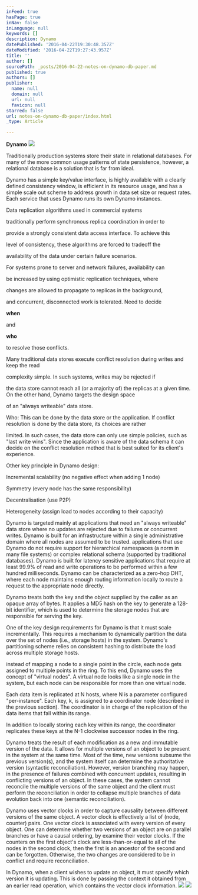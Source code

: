 ```yaml
---
inFeed: true
hasPage: true
inNav: false
inLanguage: null
keywords: []
description: Dynamo
datePublished: '2016-04-22T19:30:48.357Z'
dateModified: '2016-04-22T19:27:43.957Z'
title: ''
author: []
sourcePath: _posts/2016-04-22-notes-on-dynamo-db-paper.md
published: true
authors: []
publisher:
  name: null
  domain: null
  url: null
  favicon: null
starred: false
url: notes-on-dynamo-db-paper/index.html
_type: Article

---
```

**Dynamo**
![](https://the-grid-user-content.s3-us-west-2.amazonaws.com/4df22113-1897-4516-bc0a-eb1cd8b54c6a.jpg)

Traditionally production systems store their state in relational databases. For many of the more common usage patterns of state persistence, however, a relational database is a solution that is far from ideal. 

Dynamo has a simple key/value interface, is highly available with a clearly defined consistency window, is efficient in its resource usage, and has a simple scale out scheme to address growth in data set size or request rates. Each service that uses Dynamo runs its own Dynamo instances. 

Data replication algorithms used in commercial systems 

traditionally perform synchronous replica coordination in order to 

provide a strongly consistent data access interface. To achieve this 

level of consistency, these algorithms are forced to tradeoff the 

availability of the data under certain failure scenarios. 

For systems prone to server and network failures, availability can 

be increased by using optimistic replication techniques, where 

changes are allowed to propagate to replicas in the background, 

and concurrent, disconnected work is tolerated. Need to decide 

**when**

and 

**who**

to resolve those conflicts. 

Many traditional data stores execute conflict resolution during writes and keep the read 

complexity simple. In such systems, writes may be rejected if 

the data store cannot reach all (or a majority of) the replicas at a given time. On the other hand, Dynamo targets the design space 

of an "always writeable" data store. 

Who: This can be done by the data store or the application. If conflict resolution is done by the data store, its choices are rather 

limited. In such cases, the data store can only use simple policies, such as "last write wins". Since the application is aware of the data schema it can decide on the conflict resolution method that is best suited for its client's experience. 

Other key principle in Dynamo design: 

Incremental scalability (no negative effect when adding 1 node) 

Symmetry (every node has the same responsibility) 

Decentralisation (use P2P) 

Heterogeneity (assign load to nodes according to their capacity) 

Dynamo is targeted mainly at applications that need an "always writeable" data store where no updates are rejected due to failures or concurrent writes. Dynamo is built for an infrastructure within a single administrative domain where all nodes are assumed to be trusted. applications that use Dynamo do not require support for hierarchical namespaces (a norm in many file systems) or complex relational schema (supported by traditional databases). Dynamo is built for latency sensitive applications that require at least 99.9% of read and write operations to be performed within a few hundred milliseconds. Dynamo can be characterized as a zero-hop DHT, where each node maintains enough routing information locally to route a request to the appropriate node directly. 

Dynamo treats both the key and the object supplied by the caller as an opaque array of bytes. It applies a MD5 hash on the key to generate a 128-bit identifier, which is used to determine the storage nodes that are responsible for serving the key. 

One of the key design requirements for Dynamo is that it must scale incrementally. This requires a mechanism to dynamically partition the data over the set of nodes (i.e., storage hosts) in the system. Dynamo's partitioning scheme relies on consistent hashing to distribute the load across multiple storage hosts. 

instead of mapping a node to a single point in the circle, each node gets assigned to multiple points in the ring. To this end, Dynamo uses the concept of "virtual nodes". A virtual node looks like a single node in the system, but each node can be responsible for more than one virtual node. 

Each data item is replicated at N hosts, where N is a parameter configured "per-instance". Each key, k, is assigned to a coordinator node (described in the previous section). The coordinator is in charge of the replication of the data items that fall within its range. 

In addition to locally storing each key within its range, the coordinator replicates these keys at the N-1 clockwise successor nodes in the ring. 

Dynamo treats the result of each modification as a new and immutable version of the data. It allows for multiple versions of an object to be present in the system at the same time. Most of the time, new versions subsume the previous version(s), and the system itself can determine the authoritative version (syntactic reconciliation). However, version branching may happen, in the presence of failures combined with concurrent updates, resulting in conflicting versions of an object. In these cases, the system cannot reconcile the multiple versions of the same object and the client must perform the reconciliation in order to collapse multiple branches of data evolution back into one (semantic reconciliation). 

Dynamo uses vector clocks in order to capture causality between different versions of the same object. A vector clock is effectively a list of (node, counter) pairs. One vector clock is associated with every version of every object. One can determine whether two versions of an object are on parallel branches or have a causal ordering, by examine their vector clocks. If the counters on the first object's clock are less-than-or-equal to all of the nodes in the second clock, then the first is an ancestor of the second and can be forgotten. Otherwise, the two changes are considered to be in conflict and require reconciliation. 

In Dynamo, when a client wishes to update an object, it must specify which version it is updating. This is done by passing the context it obtained from an earlier read operation, which contains the vector clock information. ![](https://the-grid-user-content.s3-us-west-2.amazonaws.com/0b67021a-1752-415d-90df-fda677f86a25.jpg)
![](https://the-grid-user-content.s3-us-west-2.amazonaws.com/91928ad1-f224-4c7c-8819-5d18256351b9.jpg)